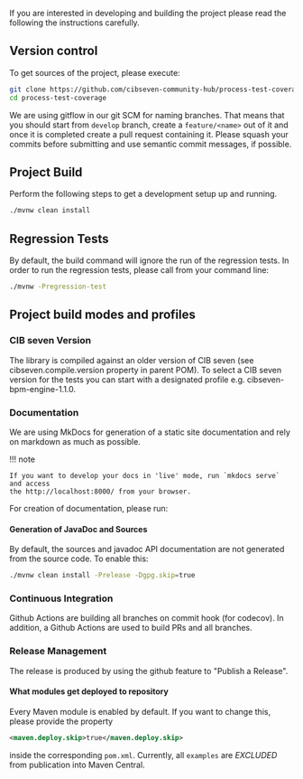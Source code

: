 If you are interested in developing and building the project please read the following the instructions carefully.

## Version control

To get sources of the project, please execute:

```sh
git clone https://github.com/cibseven-community-hub/process-test-coverage.git
cd process-test-coverage
```

We are using gitflow in our git SCM for naming branches. That means that you should start from `develop` branch,
create a `feature/<name>` out of it and once it is completed create a pull request containing
it. Please squash your commits before submitting and use semantic commit messages, if possible.

## Project Build

Perform the following steps to get a development setup up and running.

```sh
./mvnw clean install
```

## Regression Tests

By default, the build command will ignore the run of the regression tests. In order to run the regression tests, please
call from your command line:

```sh
./mvnw -Pregression-test
```

## Project build modes and profiles

### CIB seven Version

The library is compiled against an older version of CIB seven (see cibseven.compile.version property in parent POM).
To select a CIB seven version for the tests you can start with a designated profile e.g. cibseven-bpm-engine-1.1.0.

### Documentation

We are using MkDocs for generation of a static site documentation and rely on markdown as much as possible.

!!! note

    If you want to develop your docs in 'live' mode, run `mkdocs serve` and access
    the http://localhost:8000/ from your browser.

For creation of documentation, please run:

#### Generation of JavaDoc and Sources

By default, the sources and javadoc API documentation are not generated from the source code. To enable this:

```sh
./mvnw clean install -Prelease -Dgpg.skip=true
```

### Continuous Integration

Github Actions are building all branches on commit hook (for codecov).
In addition, a Github Actions are used to build PRs and all branches.

### Release Management

The release is produced by using the github feature to "Publish a Release".

#### What modules get deployed to repository

Every Maven module is enabled by default. If you want to change this, please provide the property

```xml
<maven.deploy.skip>true</maven.deploy.skip>
```

inside the corresponding `pom.xml`. Currently, all `examples` are _EXCLUDED_ from publication into Maven Central.`
`